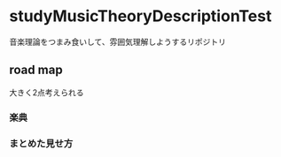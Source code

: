# studyMusicTheoryDescriptionTest

音楽理論をつまみ食いして、雰囲気理解しようするリポジトリ


## road map

大きく2点考えられる

### 楽典

### まとめた見せ方

